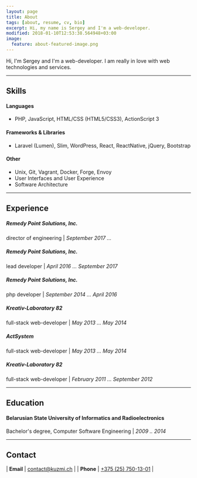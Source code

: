 ```yaml
---
layout: page
title: About
tags: [about, resume, cv, bio]
excerpt: Hi, my name is Sergey and I'm a web-developer.
modified: 2018-01-10T12:53:38.564948+03:00
image:
  feature: about-featured-image.png
---
```


Hi, I'm Sergey and I'm a web-developer. I am really in love with web technologies and services.

---

## <i class="fa fa-book" aria-hidden="true"></i> Skills ##

#### Languages ####
* PHP, JavaScript, HTML/CSS (HTML5/CSS3), ActionScript 3

#### Frameworks & Libraries ####
* Laravel (Lumen), Slim, WordPress, React, ReactNative, jQuery, Bootstrap

#### Other ####
* Unix, Git, Vagrant, Docker, Forge, Envoy
* User Interfaces and User Experience
* Software Architecture

---

## <i class="fa fa-briefcase" aria-hidden="true"></i> Experience ##

##### Remedy Point Solutions, Inc. #####
director of engineering \| *September 2017 ...*


##### Remedy Point Solutions, Inc. #####
lead developer \| *April 2016 ... September 2017*


##### Remedy Point Solutions, Inc. #####
php developer \| *September 2014 ... April 2016*


##### Kreativ-Laboratory 82 #####
full-stack web-developer \| *May 2013 ... May 2014*


##### ActSystem #####
full-stack web-developer \| *May 2013 ... May 2014*


##### Kreativ-Laboratory 82 #####
full-stack web-developer \| *February 2011 ... September 2012*


---

## <i class="fa fa-university" aria-hidden="true"></i> Education ##

#### Belarusian State University of Informatics and Radioelectronics ####
Bachelor's degree, Computer Software Engineering \| *2009 .. 2014*

---

## <i class="fa fa-envelope" aria-hidden="true"></i> Contact ##

| **Email**  | [contact@kuzmi.ch](mailto:contact@kuzmi.ch)  |
| **Phone**  | [+375 (25) 750-13-01](callto:+375257501301)  |
